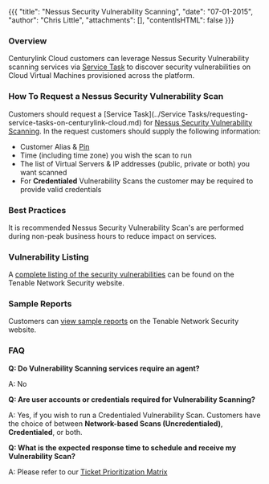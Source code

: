 {{{
  "title": "Nessus Security Vulnerability Scanning",
  "date": "07-01-2015",
  "author": "Chris Little",
  "attachments": [],
  "contentIsHTML": false
}}}

### Overview
Centurylink Cloud customers can leverage Nessus Security Vulnerability scanning services via [Service Task](http://www.centurylinkcloud.com/service-tasks) to discover security vulnerabilities on Cloud Virtual Machines provisioned across the platform.

### How To Request a Nessus Security Vulnerability Scan
Customers should request a [Service Task](../Service Tasks/requesting-service-tasks-on-centurylink-cloud.md) for [Nessus Security Vulnerability Scanning](http://www.centurylinkcloud.com/service-tasks/#nessus). In the request customers should supply the following information:

* Customer Alias & [Pin](../Support/pin-authentication-for-support-requests.md)
* Time (including time zone) you wish the scan to run
* The list of Virtual Servers & IP addresses (public, private or both) you want scanned
* For **Credentialed** Vulnerability Scans the customer may be required to provide valid credentials

### Best Practices
It is recommended Nessus Security Vulnerability Scan's are performed during non-peak business hours to reduce impact on services.

### Vulnerability Listing
A [complete listing of the security vulnerabilities](http://www.tenable.com/plugins/index.php?view=all) can be found on the Tenable Network Security website.

### Sample Reports
Customers can [view sample reports](http://www.tenable.com/products/nessus/sample-reports) on the Tenable Network Security website.

### FAQ

**Q: Do Vulnerability Scanning services require an agent?**

A: No

**Q: Are user accounts or credentials required for Vulnerability Scanning?**

A: Yes, if you wish to run a Credentialed Vulnerability Scan.  Customers have the choice of between **Network-based Scans (Uncredentialed)**, **Credentialed**, or both.

**Q: What is the expected response time to schedule and receive my Vulnerability Scan?**

A: Please refer to our [Ticket Prioritization Matrix](../Support/ticket-prioritization-matrix.md)

